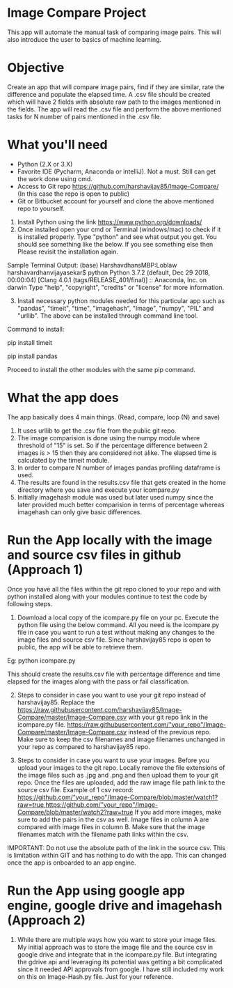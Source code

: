# Image Compare Project
This app will automate the manual task of comparing image pairs. 
This will also introduce the user to basics of machine learning.
# Objective
Create an app that will compare image pairs, find if they are similar, rate the difference and populate the elapsed time.
A .csv file should be created which will have 2 fields with absolute raw path to the images mentioned in the fields.
The app will read the .csv file and perform the above mentioned tasks for N number of pairs mentioned in the .csv file.
# What you'll need
- Python (2.X or 3.X)
- Favorite IDE (Pycharm, Anaconda or intelliJ). Not a must. Still can get the work done using cmd.
- Access to Git repo https://github.com/harshavijay85/Image-Compare/ (In this case the repo is open to public)
- Git or Bitbucket account for yourself and clone the above mentioned repo to yourself.

1. Install Python using the link https://www.python.org/downloads/
2. Once installed open your cmd or Terminal (windows/mac) to check if it is installed properly. Type "python" and see what output you get.
You should see something like the below. If you see something else then Please revisit the installation again.

Sample Terminal Output: 
(base) HarshavdhansMBP:Loblaw harshavardhanvijayasekar$ python
Python 3.7.2 (default, Dec 29 2018, 00:00:04) 
[Clang 4.0.1 (tags/RELEASE_401/final)] :: Anaconda, Inc. on darwin
Type "help", "copyright", "credits" or "license" for more information.
>>> 

3. Install necessary python modules needed for this particular app such as "pandas", "timeit", "time", "imagehash", "Image", "numpy", "PIL" and "urllib".
The above can be installed through command line tool.

Command to install: 

pip install timeit

pip install pandas

Proceed to install the other modules with the same pip command.

# What the app does
The app basically does 4 main things. (Read, compare, loop (N) and save)
1. It uses urllib to get the .csv file from the public git repo.
2. The image comparision is done using the numpy module where threshold of "15" is set. So if the percentage difference between 2 images is > 15 then they are considered not alike. The elapsed time is calculated by the timeit module. 
3. In order to compare N number of images pandas profiling dataframe is used.
4. The results are found in the results.csv file that gets created in the home directory where you save and execute your icompare.py
5. Initially imagehash module was used but later used numpy since the later provided much better comparision in terms of percentage whereas imagehash can only give basic differences.

# Run the App locally with the image and source csv files in github (Approach 1)
Once you have all the files within the git repo cloned to your repo and with python installed along with your modules continue to test the code by following steps. 
1. Download a local copy of the icompare.py file on your pc. Execute the python file using the below command. All you need is the icompare.py file in case you want to run a test without making any changes to the image files and source csv file. Since harshavijay85 repo is open to public, the app will be able to retrieve them.

Eg: python icompare.py

This should create the results.csv file with percentage difference and time elapsed for the images along with the pass or fail classification.

2. Steps to consider in case you want to use your git repo instead of harshavijay85. 
Replace the https://raw.githubusercontent.com/harshavijay85/Image-Compare/master/Image-Compare.csv with your git repo link in the icompare.py file. https://raw.githubusercontent.com/"your_repo"/Image-Compare/master/Image-Compare.csv instead of the previous repo. Make sure to keep the csv filenames and image filenames unchanged in your repo as compared to harshavijay85 repo.

3. Steps to consider in case you want to use your images. 
Before you upload your images to the git repo. Locally remove the file extensions of the image files such as .jpg and .png and then upload them to your git repo. Once the files are uploaded, add the raw image file path link to the source csv file.
Example of 1 csv record: https://github.com/"your_repo"/Image-Compare/blob/master/watch1?raw=true,https://github.com/"your_repo"/Image-Compare/blob/master/watch2?raw=true
If you add more images, make sure to add the pairs in the csv as well. Image files in column A are compared with image files in column B.
Make sure that the image filenames match with the filename path links within the csv.

IMPORTANT: Do not use the absolute path of the link in the source csv.
This is limitation within GIT and has nothing to do with the app. This can changed once the app is onboarded to an app engine.

# Run the App using google app engine, google drive and imagehash (Approach 2)
1) While there are multiple ways how you want to store your image files. My initial approach was to store the image file and the source csv in google drive and integrate that in the icompare.py file.
But integrating the gdrive api and leveraging its potential was getting a bit complicated since it needed API approvals from google.
I have still included my work on this on Image-Hash.py file. Just for your reference.

